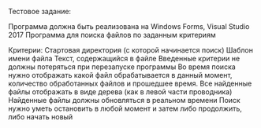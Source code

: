 Тестовое задание:

Программа должна быть реализована на Windows Forms, Visual Studio 2017
Программа для поиска файлов по заданным критериям

Критерии:
Стартовая директория (с которой начинается поиск)
Шаблон имени файла
Текст, содержащийся в файле
Введенные критерии не должны потеряться при перезапуске программы
Во время поиска нужно отображать какой файл обрабатывается в данный момент, количество обработанных файлов и прошедшее время.
Все найденные файлы отображать в виде дерева (как в левой части проводника)
Найденные файлы должны обновляться в реальном времени
Поиск нужно уметь остановить в любой момент и затем либо продолжить, либо начать новый